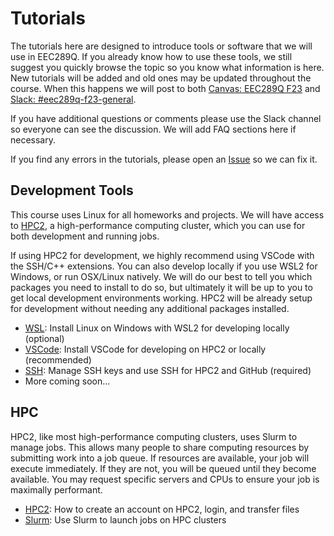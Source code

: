 # Tutorials

The tutorials here are designed to introduce tools or software that we will use in EEC289Q. If you already know how to use these tools, we still suggest you quickly browse the topic so you know what information is here. New tutorials will be added and old ones may be updated throughout the course. When this happens we will post to both [Canvas: EEC289Q F23](https://canvas.ucdavis.edu/courses/825913) and [Slack: #eec289q-f23-general](https://ucdavis.slack.com/). 

If you have additional questions or comments please use the Slack channel so everyone can see the discussion. We will add FAQ sections here if necessary.

If you find any errors in the tutorials, please open an [Issue](https://github.com/eec289q-f23/tutorials/issues) so we can fix it.

## Development Tools 

This course uses Linux for all homeworks and projects. We will have access to [HPC2](https://hpc.ucdavis.edu/clusters), a high-performance computing cluster, which you can use for both development and running jobs.

If using HPC2 for development, we highly recommend using VSCode with the SSH/C++ extensions. You can also develop locally if you use WSL2 for Windows, or run OSX/Linux natively. We will do our best to tell you which packages you need to install to do so, but ultimately it will be up to you to get local development environments working. HPC2 will be already setup for development without needing any additional packages installed.

- [WSL](./WSL.md): Install Linux on Windows with WSL2 for developing locally (optional)
- [VSCode](./VSCODE.md): Install VSCode for developing on HPC2 or locally (recommended)
- [SSH](./SSH.md): Manage SSH keys and use SSH for HPC2 and GitHub (required)
- More coming soon...

## HPC

HPC2, like most high-performance computing clusters, uses Slurm to manage jobs. This allows many people to share computing resources by submitting work into a job queue. If resources are available, your job will execute immediately. If they are not, you will be queued until they become available. You may request specific servers and CPUs to ensure your job is maximally performant.

- [HPC2](./HPC2.md): How to create an account on HPC2, login, and transfer files
- [Slurm](./SLURM.md): Use Slurm to launch jobs on HPC clusters
